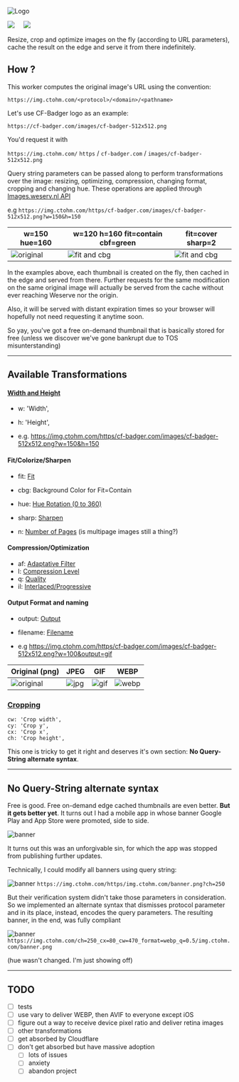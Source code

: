 

![Logo](https://img.ctohm.com/ctohm_firma_correo.png)

![](https://img.shields.io/static/v1?label=Made%20With&message=TypeScript&color=f0f0f0&labelColor=3974c0&style=for-the-badge&logo=typescript&logoColor=white&messageColor=3974c0) &nbsp; &nbsp; ![](https://img.shields.io/badge/Cloudflare-Workers-orange?color=f38020&logo=cloudflare&logoColor=f38020&style=for-the-badge&labelColor=gainsboro)

Resize, crop and optimize images on the fly (according to URL parameters), cache the result on the edge and serve it from there indefinitely.



## How ?

This worker computes the original image's URL using the convention:

`https://img.ctohm.com/<protocol>/<domain>/<pathname>`

Let's use CF-Badger logo as an example:

`https://cf-badger.com/images/cf-badger-512x512.png`

You'd request it with

`https://img.ctohm.com/` `https` / `cf-badger.com` / `images/cf-badger-512x512.png`

Query string parameters can be passed along to perform transformations over the image: resizing, optimizing, compression, changing format, cropping and changing hue. These operations are applied through [Images.weserv.nl API](https://images.weserv.nl/)

e.g `https://img.ctohm.com/https/cf-badger.com/images/cf-badger-512x512.png?w=150&h=150`

| w=150 hue=160 | w=120 h=160 fit=contain cbf=green |   fit=cover sharp=2  |
|----------|------|---------|  
|![original](https://img.ctohm.com/https/cf-badger.com/images/cf-badger-512x512.png?w=150&hue=160) |![fit and cbg](https://img.ctohm.com/https/cf-badger.com/images/cf-badger-512x512.png?w=120&h=160&fit=contain&cbg=green) |  ![fit and cbg](https://img.ctohm.com/https/cf-badger.com/images/cf-badger-512x512.png?w=150&h=100&fit=cover&sharp=2&cbg=green) |  

In the examples above, each thumbnail is created on the fly, then cached in the edge and served from there. Further requests for the same modification on the same original image will actually be served from the cache without ever reaching Weserve nor the origin. 

Also, it will be served with distant expiration times so your browser will hopefully not need requesting it anytime soon.

So yay, you've got a free on-demand thumbnail that is basically stored for free (unless we discover we've gone bankrupt due to TOS misunterstanding)




----------
## Available Transformations



#### [Width and Height](https://images.weserv.nl/docs/size.html#width)

-    w: 'Width',
-    h: 'Height',

- e.g. https://img.ctohm.com/https/cf-badger.com/images/cf-badger-512x512.png?w=150&h=150

#### Fit/Colorize/Sharpen

 - fit: [Fit](https://images.weserv.nl/docs/fit.html)
 - cbg: Background Color for Fit=Contain
 - hue: [Hue Rotation (0 to 360) ](https://images.weserv.nl/docs/adjustment.html#hue-rotation)

 - sharp: [Sharpen](https://images.weserv.nl/docs/adjustment.html#sharpen)
 - n: [Number of Pages](https://images.weserv.nl/docs/format.html#number-of-pages) (is multipage images still a thing?)



#### Compression/Optimization

- af: [Adaptative Filter](https://images.weserv.nl/docs/format.html#adaptive-filter)
- l: [Compression Level](https://images.weserv.nl/docs/format.html#compression-level)
- q: [Quality](https://images.weserv.nl/docs/format.html#quality)
- il: [Interlaced/Progressive](https://images.weserv.nl/docs/format.html#interlace-progressive)

#### Output Format and naming

- output: [Output](https://images.weserv.nl/docs/format.html#output)
- filename: [Filename](https://images.weserv.nl/docs/format.html#filename)

- e.g https://img.ctohm.com/https/cf-badger.com/images/cf-badger-512x512.png?w=100&output=gif

| Original (png) | JPEG |   GIF   | WEBP |
|----------|------|---------|  --  |
|![original](https://img.ctohm.com/https/cf-badger.com/images/cf-badger-512x512.png?w=100) |![jpg](https://img.ctohm.com/hue=40_w=100/https://cf-badger.com/images/cf-badger-512x512.png?output=jpeg) |  ![gif](https://img.ctohm.com/hue=90/https://cf-badger.com/images/cf-badger-512x512.png?w=100&output=gif) |  ![webp](https://img.ctohm.com/hue=120/https://cf-badger.com/images/cf-badger-512x512.png?w=100&output=webp) |  


### [Cropping](https://images.weserv.nl/docs/crop.html#rectangle-crop)

    cw: 'Crop width',
    cy: 'Crop y',
    cx: 'Crop x',
    ch: 'Crop height',

This one is tricky to get it right and deserves it's own section: **No Query-String alternate syntax**.

--------------
## No Query-String alternate syntax

Free is good. Free on-demand edge cached thumbnails are even better. **But it gets better yet**. It turns out I had a mobile app in whose banner Google Play and App Store were promoted, side to side.

![banner](https://img.ctohm.com/banner.png)

It turns out this was an unforgivable sin, for which the app was stopped from publishing further updates. 

Technically, I could modify all banners using query string:

![banner](https://img.ctohm.com/https/img.ctohm.com/banner.png?ch=250)
`https://img.ctohm.com/https/img.ctohm.com/banner.png?ch=250`

But their verification system didn't take those parameters in consideration. So we implemented an alternate syntax that dismisses protocol parameter and in its place, instead, encodes the query parameters. The resulting banner, in the end, was fully compliant


![banner](https://img.ctohm.com/ch=250_cx=40_cw=560_hue=110/img.ctohm.com/banner.png)
`https://img.ctohm.com/ch=250_cx=80_cw=470_format=webp_q=0.5/img.ctohm.com/banner.png`

 (hue wasn't changed. I'm just showing off)

-----------



## TODO

- [ ] tests
- [ ] use vary to deliver WEBP, then AVIF to everyone except iOS
- [ ] figure out a way to receive device pixel ratio and deliver retina images
- [ ] other transformations
- [ ] get absorbed by Cloudflare
- [ ] don't get absorbed but have massive adoption
  - [ ] lots of issues 
  - [ ] anxiety
  - [ ] abandon project